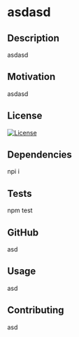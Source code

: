 # asdasd

## Description
asdasd  

## Motivation
asdasd

## License
[![License](https://img.shields.io/badge/License-Apache%202.0-blue.svg)](https://opensource.org/licenses/Apache-2.0)

## Dependencies
npi i

## Tests
npm test

## GitHub
asd

## Usage
asd

## Contributing
asd

